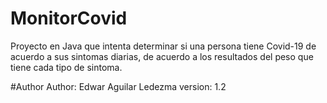 # MonitorCovid
Proyecto en Java que intenta determinar si una persona tiene Covid-19 de acuerdo a sus sintomas diarias, de acuerdo a los resultados del peso que tiene cada tipo de sintoma.

#Author
Author: Edwar Aguilar Ledezma 
version: 1.2
